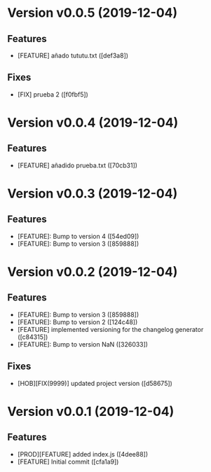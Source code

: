 # Version v0.0.5 (2019-12-04)

## Features
* [FEATURE] añado tututu.txt ([def3a8])

## Fixes
* [FIX] prueba 2 ([f0fbf5])

# Version v0.0.4 (2019-12-04)

## Features
* [FEATURE] añadido prueba.txt ([70cb31])

# Version v0.0.3 (2019-12-04)

## Features
* [FEATURE]: Bump to version 4 ([54ed09])
* [FEATURE]: Bump to version 3 ([859888])

# Version v0.0.2 (2019-12-04)

## Features
* [FEATURE]: Bump to version 3 ([859888])
* [FEATURE]: Bump to version 2 ([124c48])
* [FEATURE] implemented versioning for the changelog generator ([c84315])
* [FEATURE]: Bump to version NaN ([326033])

## Fixes
* [HOB][FIX(9999)] updated project version ([d58675])

# Version v0.0.1 (2019-12-04)

## Features
* [PROD][FEATURE] added index.js ([4dee88])
* [FEATURE] Initial commit ([cfa1a9])
